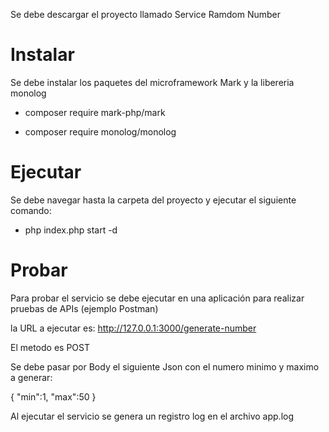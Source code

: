 Se debe descargar el proyecto llamado Service Ramdom Number 

# Instalar 

Se debe instalar los paquetes  del microframework Mark y la libereria monolog 

- composer require mark-php/mark

- composer require monolog/monolog

# Ejecutar 

Se debe navegar hasta la carpeta del proyecto y ejecutar el siguiente comando: 

- php index.php start -d

# Probar

Para probar el servicio se debe ejecutar en una aplicación para realizar pruebas de APIs (ejemplo Postman)

la URL a ejecutar es: http://127.0.0.1:3000/generate-number

El metodo es POST

Se debe pasar por Body el siguiente Json con el numero minimo y maximo a generar: 

{
    "min":1,
    "max":50
}


Al ejecutar el servicio se genera un registro log en el archivo app.log


 

